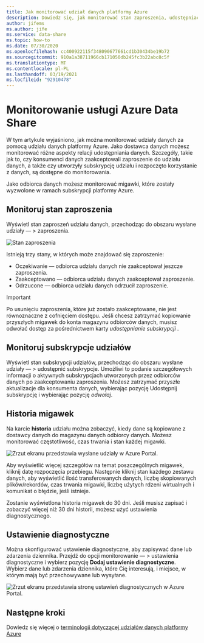 ```yaml
---
title: Jak monitorować udział danych platformy Azure
description: Dowiedz się, jak monitorować stan zaproszenia, udostępniać subskrypcje i historię migawek w udziale danych platformy Azure
author: jifems
ms.author: jife
ms.service: data-share
ms.topic: how-to
ms.date: 07/30/2020
ms.openlocfilehash: cc400922115f348090677661cd1b30434be19b72
ms.sourcegitcommit: 910a1a38711966cb171050db245fc3b22abc8c5f
ms.translationtype: MT
ms.contentlocale: pl-PL
ms.lasthandoff: 03/19/2021
ms.locfileid: "92910478"
---
```

# <a name="monitor-azure-data-share"></a>Monitorowanie usługi Azure Data Share  

W tym artykule wyjaśniono, jak można monitorować udziały danych za pomocą udziału danych platformy Azure. Jako dostawca danych możesz monitorować różne aspekty relacji udostępniania danych. Szczegóły, takie jak to, czy konsumenci danych zaakceptowali zaproszenie do udziału danych, a także czy utworzyły subskrypcję udziału i rozpoczęto korzystanie z danych, są dostępne do monitorowania. 

Jako odbiorca danych możesz monitorować migawki, które zostały wyzwolone w ramach subskrypcji platformy Azure. 

## <a name="monitor-invitation-status"></a>Monitoruj stan zaproszenia

Wyświetl stan zaproszeń udziału danych, przechodząc do obszaru wysłane udziały — > zaproszenia. 

![Stan zaproszenia](./media/invitation-status.png "Stan zaproszenia") 

Istnieją trzy stany, w których może znajdować się zaproszenie:

* Oczekiwanie — odbiorca udziału danych nie zaakceptował jeszcze zaproszenia.
* Zaakceptowano — odbiorca udziału danych zaakceptował zaproszenie.
* Odrzucone — odbiorca udziału danych odrzucił zaproszenie.

> [!IMPORTANT]
> Po usunięciu zaproszenia, które już zostało zaakceptowane, nie jest równoznaczne z cofnięciem dostępu. Jeśli chcesz zatrzymać kopiowanie przyszłych migawek do konta magazynu odbiorców danych, musisz odwołać dostęp za pośrednictwem karty *udostępnianie subskrypcji* . 

## <a name="monitor-share-subscriptions"></a>Monitoruj subskrypcje udziałów

Wyświetl stan subskrypcji udziałów, przechodząc do obszaru wysłane udziały — > udostępnić subskrypcje. Umożliwi to podanie szczegółowych informacji o aktywnych subskrypcjach utworzonych przez odbiorców danych po zaakceptowaniu zaproszenia. Możesz zatrzymać przyszłe aktualizacje dla konsumenta danych, wybierając pozycję Udostępnij subskrypcję i wybierając pozycję *odwołaj*. 

## <a name="snapshot-history"></a>Historia migawek 

Na karcie **historia** udziału można zobaczyć, kiedy dane są kopiowane z dostawcy danych do magazynu danych odbiorcy danych. Możesz monitorować częstotliwość, czas trwania i stan każdej migawki. 

![Zrzut ekranu przedstawia wysłane udziały w Azure Portal.](./media/sent-shares.png "Historia migawek") 

Aby wyświetlić więcej szczegółów na temat poszczególnych migawek, kliknij datę rozpoczęcia przebiegu. Następnie kliknij stan każdego zestawu danych, aby wyświetlić ilość transferowanych danych, liczbę skopiowanych plików/rekordów, czas trwania migawki, liczbę użytych rdzeni wirtualnych i komunikat o błędzie, jeśli istnieje. 

Zostanie wyświetlona historia migawek do 30 dni. Jeśli musisz zapisać i zobaczyć więcej niż 30 dni historii, możesz użyć ustawienia diagnostycznego.

## <a name="diagnostic-setting"></a>Ustawienie diagnostyczne

Można skonfigurować ustawienie diagnostyczne, aby zapisywać dane lub zdarzenia dziennika. Przejdź do opcji monitorowanie — > ustawienia diagnostyczne i wybierz pozycję **Dodaj ustawienie diagnostyczne**. Wybierz dane lub zdarzenia dziennika, które Cię interesują, i miejsce, w którym mają być przechowywane lub wysyłane. 

![Zrzut ekranu przedstawia stronę ustawień diagnostycznych w Azure Portal.](./media/diagnostic-settings.png "Ustawienia diagnostyczne") 

## <a name="next-steps"></a>Następne kroki 

Dowiedz się więcej o [terminologii dotyczącej udziałów danych platformy Azure](terminology.md)